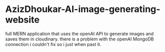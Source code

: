 # AzizDhoukar-AI-image-generating-website
full MERN application that uses the openAI API to generate images and saves them in cloudinary.
there is a problem with the openAI MongoDB connection i couldn't fix so i just when past it.
